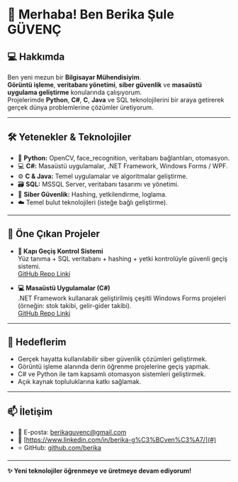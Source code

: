 # 👋 Merhaba! Ben Berika Şule GÜVENÇ

## 💻 Hakkımda
Ben yeni mezun bir **Bilgisayar Mühendisiyim**.  
**Görüntü işleme**, **veritabanı yönetimi**, **siber güvenlik** ve **masaüstü uygulama geliştirme** konularında çalışıyorum.  
Projelerimde **Python**, **C#**, **C**, **Java** ve SQL teknolojilerini bir araya getirerek gerçek dünya problemlerine çözümler üretiyorum.

---

## 🛠️ Yetenekler & Teknolojiler
- 🐍 **Python:** OpenCV, face_recognition, veritabanı bağlantıları, otomasyon.
- 💻 **C#:** Masaüstü uygulamalar, .NET Framework, Windows Forms / WPF.
- ⚙️ **C & Java:** Temel uygulamalar ve algoritmalar geliştirme.
- 🗃️ **SQL:** MSSQL Server, veritabanı tasarımı ve yönetimi.
- 🔐 **Siber Güvenlik:** Hashing, yetkilendirme, loglama.
- ☁️ Temel bulut teknolojileri (isteğe bağlı geliştirme).

---

## 🚀 Öne Çıkan Projeler

- **🔑 Kapı Geçiş Kontrol Sistemi**  
  Yüz tanıma + SQL veritabanı + hashing + yetki kontrolüyle güvenli geçiş sistemi.  
  [GitHub Repo Linki](#)

- **💻 Masaüstü Uygulamalar (C#)**  
  .NET Framework kullanarak geliştirilmiş çeşitli Windows Forms projeleri (örneğin: stok takibi, gelir-gider takibi).  
  [GitHub Repo Linki](#)

---

## 🎯 Hedeflerim
- Gerçek hayatta kullanılabilir siber güvenlik çözümleri geliştirmek.
- Görüntü işleme alanında derin öğrenme projelerine geçiş yapmak.
- C# ve Python ile tam kapsamlı otomasyon sistemleri geliştirmek.
- Açık kaynak topluluklarına katkı sağlamak.

---

## 📫 İletişim
- 📧 E-posta: berikaguvenc@gmail.com
- 🔗 [https://www.linkedin.com/in/berika-g%C3%BCven%C3%A7/](#)
- ⭐ GitHub: [github.com/berika](#)

---

**✨ Yeni teknolojiler öğrenmeye ve üretmeye devam ediyorum!**

